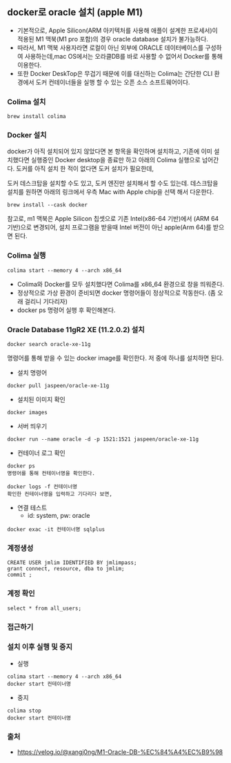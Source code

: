 ## docker로 oracle 설치 (apple M1)

- 기본적으로, Apple Silicon(ARM 아키텍처를 사용해 애플이 설계한 프로세서)이 적용된 M1 맥북(M1 pro 포함)의 경우 oracle database 설치가 불가능하다.
- 따라서, M1 맥북 사용자라면 로컬이 아닌 외부에 ORACLE 데이터베이스를 구성하여 사용하는데,mac OS에서는 오라클DB를 바로 사용할 수 없어서 Docker를 통해 이용한다.
- 또한 Docker DeskTop은 무겁기 때문에 이를 대신하는 Colima는 간단한 CLI 환경에서 도커 컨테이너들을 실행 할 수 있는 오픈 소스 소프트웨어이다.


### Colima 설치
~~~
brew install colima
~~~

### Docker 설치
docker가 아직 설치되어 있지 않았다면 본 항목을 확인하며 설치하고, 기존에 이미 설치했다면 실행중인 Docker desktop을 종료만 하고 아래의 Colima 실행으로 넘어간다.
도커를 아직 설치 한 적이 없다면 도커 설치가 필요한데,

도커 데스크탑을 설치할 수도 있고, 도커 엔진만 설치해서 할 수도 있는데.
데스크탑을 설치를 원하면 아래의 링크에서 우측 Mac with Apple chip을 선택 해서 다운한다.

~~~
brew install --cask docker
~~~

참고로, m1 맥북은 Apple Silicon 칩셋으로
기존 Intel(x86-64 기반)에서 (ARM 64 기반)으로 변경되어,
설치 프로그램을 받을때 Intel 버전이 아닌 apple(Arm 64)를 받으면 된다.

### Colima 실행
~~~
colima start --memory 4 --arch x86_64
~~~
- Colima와 Docker를 모두 설치했다면 Colima를 x86_64 환경으로 창을 띄워준다.
- 정상적으로 가상 환경이 준비되면 docker 명령어들이 정상적으로 작동한다. (좀 오래 걸리니 기다리자)
- docker ps 명령어 실행 후 확인해본다.

### Oracle Database 11gR2 XE (11.2.0.2) 설치
~~~
docker search oracle-xe-11g
~~~
명령어를 통해 받을 수 있는 docker image를 확인한다.
저 중에 하나를 설치하면 된다.
- 설치 명령어
~~~
docker pull jaspeen/oracle-xe-11g
~~~

- 설치된 이미지 확인
~~~
docker images
~~~
- 서버 띄우기
~~~
docker run --name oracle -d -p 1521:1521 jaspeen/oracle-xe-11g
~~~

- 컨테이너 로그 확인
~~~
docker ps
명령어를 통해 컨테이너명을 확인한다.

docker logs -f 컨테이너명
확인한 컨테이너명을 입력하고 기다리다 보면,
~~~
- 연결 테스트
  - id: system, pw: oracle
~~~
docker exac -it 컨테이너명 sqlplus
~~~

### 계정생성
~~~
CREATE USER jmlim IDENTIFIED BY jmlimpass;
grant connect, resource, dba to jmlim;
commit ;
~~~

### 계정 확인
~~~
select * from all_users;
~~~

### 접근하기

### 설치 이후 실행 및 중지
- 실행
~~~
colima start --memory 4 --arch x86_64
docker start 컨테이너명
~~~

- 중지
~~~
colima stop
docker start 컨테이너명
~~~

### 출처
 - https://velog.io/@xangj0ng/M1-Oracle-DB-%EC%84%A4%EC%B9%98